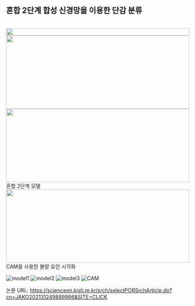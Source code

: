 <h2> 혼합 2단계 합성 신경망을 이용한 단감 분류 </h2>
<br/>

<img src="https://user-images.githubusercontent.com/39451858/206478069-f5867bfb-4814-4a6c-86c5-86e09ba3b17c.png"  width="500" height="20"/>
<img src="https://user-images.githubusercontent.com/39451858/206478074-6b6b57d4-1f75-44ee-9de5-da8a09a416c9.png"  width="500" height="200"/>
<img src="https://user-images.githubusercontent.com/39451858/206478065-1cf06e3d-89bb-4bc1-a8f9-d83a5d2a0d88.png"  width="500" height="200"/>
혼합 2단계 모델
<img src="https://user-images.githubusercontent.com/39451858/206478082-bbd61ba7-3b6b-4745-a3ad-7829705eb226.png"  width="500" height="200"/>
CAM을 사용한 불량 요인 시각화

![model1]()
![model2]()
![model3]()
![CAM]()

논문 URL: https://scienceon.kisti.re.kr/srch/selectPORSrchArticle.do?cn=JAKO202131249889986&SITE=CLICK
